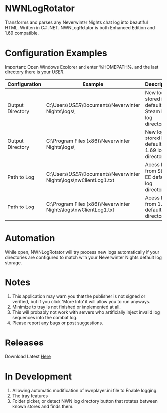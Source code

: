 # NWNLogRotator
Transforms and parses any Neverwinter Nights chat log into beautiful HTML. Written in C# .NET. NWNLogRotator is both Enhanced Edition and 1.69 compatible.

# Configuration Examples
Important: Open Windows Explorer and enter %HOMEPATH%, and the last directory there is your _USER_.
  
| Configuration  | Example | Description |
| ------------- | ------------- | ------------- |
| Output Directory | C:\Users\\_USER_\Documents\Neverwinter Nights\logs\ | New logs stored in default Steam EE log directory |
| Output Directory | C:\Program Files (x86)\Neverwinter Nights\logs\ | New logs stored in default 1.69 log directory |
| Path to Log | C:\Users\\_USER_\Documents\Neverwinter Nights\logs\nwClientLog1.txt | Acess log from Steam EE default log directory |
| Path to Log | C:\Program Files (x86)\Neverwinter Nights\logs\nwClientLog1.txt | Acess log from 1.69 default log directory |

# Automation
While open, NWNLogRotator will try process new logs automatically if your directories are configured to match with your Neverwinter Nights default log storage.

# Notes
1) This application may warn you that the publisher is not signed or verified, but if you click 'More Info' it will allow you to run anyways.
2) Minimize to tray is not finished or implemented at all.
3) This will probably not work with servers who artificially inject invalid log sequences into the combat log.
4) Please report any bugs or post suggestions. 

# Releases
Download Latest <a href="https://github.com/ravenmyst/NWNLogRotator/releases">Here</a>

# In Development
1) Allowing automatic modification of nwnplayer.ini file to Enable logging.
2) The tray features
3) Folder picker, or detect NWN log directory button that rotates between known stores and finds them.
